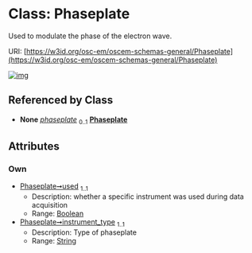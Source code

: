 
# Class: Phaseplate

Used to modulate the phase of the electron wave.

URI: [https://w3id.org/osc-em/oscem-schemas-general/Phaseplate](https://w3id.org/osc-em/oscem-schemas-general/Phaseplate)


[![img](https://yuml.me/diagram/nofunky;dir:TB/class/[SpecialistOptics]++-%20phaseplate%200..1>[Phaseplate&#124;used:boolean;instrument_type:string],[SpecialistOptics])](https://yuml.me/diagram/nofunky;dir:TB/class/[SpecialistOptics]++-%20phaseplate%200..1>[Phaseplate&#124;used:boolean;instrument_type:string],[SpecialistOptics])

## Referenced by Class

 *  **None** *[phaseplate](phaseplate.md)*  <sub>0..1</sub>  **[Phaseplate](Phaseplate.md)**

## Attributes


### Own

 * [Phaseplate➞used](Phaseplate_used.md)  <sub>1..1</sub>
     * Description: whether a specific instrument was used during data acquisition
     * Range: [Boolean](types/Boolean.md)
 * [Phaseplate➞instrument_type](Phaseplate_instrument_type.md)  <sub>1..1</sub>
     * Description: Type of phaseplate
     * Range: [String](types/String.md)
